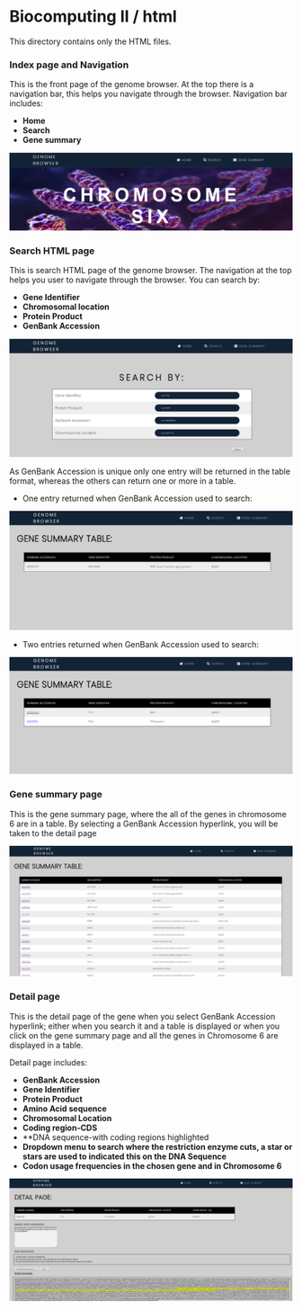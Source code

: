 Biocomputing II / html
======================

This directory contains only the HTML files.

### Index page and Navigation

This is the front page of the genome browser. At the top there is a navigation bar, this helps you navigate through the browser.
Navigation bar includes:

* **Home**
* **Search**
* **Gene summary**

![image](https://github.com/flolai/bbk_chromosome6/blob/master/html/frontpage.png)


### Search HTML page

This is search HTML page of the genome browser. The navigation at the top helps you user to navigate through the browser. You can search by:

* **Gene Identifier**
* **Chromosomal location**
* **Protein Product**
* **GenBank Accession** 

![image](https://github.com/flolai/bbk_chromosome6/blob/master/html/searchhtml.png)


As GenBank Accession is unique only one entry will be returned in the table format, whereas the others can return one or more in a table.

* One entry returned when GenBank Accession used to search:

![image](https://github.com/flolai/bbk_chromosome6/blob/master/html/oneentry.png)


* Two entries returned when GenBank Accession used to search:

![image](https://github.com/flolai/bbk_chromosome6/blob/master/html/twoentries.png)


### Gene summary page

This is the gene summary page, where the all of the genes in chromosome 6 are in a table.
By selecting a GenBank Accession hyperlink, you will be taken to the detail page

![image](https://github.com/flolai/bbk_chromosome6/blob/master/html/gene%20summary.png)


### Detail page

This is the detail page of the gene when you select GenBank Accession hyperlink; either when you search it and a table is displayed or when you click on the gene summary page and all the genes in Chromosome 6 are displayed in a table.

Detail page includes:

* **GenBank Accession**
* **Gene Identifier**
* **Protein Product**
* **Amino Acid sequence**
* **Chromosomal Location**
* **Coding region-CDS**
* **DNA sequence-with coding regions highlighted
* **Dropdown menu to search where the restriction enzyme cuts, a star or stars are used to indicated this on the DNA Sequence**
* **Codon usage frequencies in the chosen gene and in Chromosome 6**

![image](https://github.com/flolai/bbk_chromosome6/blob/master/html/detailpage.png)
